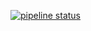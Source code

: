 [![pipeline status](http://git.gerics.de/Lars.Buntemeyer/schedule-test/badges/master/pipeline.svg)](http://git.gerics.de/Lars.Buntemeyer/schedule-test/commits/master)